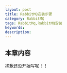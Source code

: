 ```yaml
---
layout: post
title: RabbitMQ安装步骤
category: RabbitMQ
tags: RabbitMq,RabbitMQ安装
keywords: 
description:
---
```


##  本章内容

抱歉还没开始写呢！！